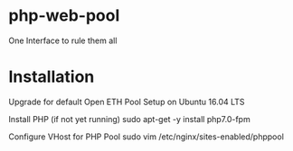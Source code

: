 # php-web-pool
One Interface to rule them all

# Installation
Upgrade for default Open ETH Pool Setup on Ubuntu 16.04 LTS

Install PHP (if not yet running)
    sudo apt-get -y install php7.0-fpm
    
Configure VHost for PHP Pool
    sudo vim /etc/nginx/sites-enabled/phppool
